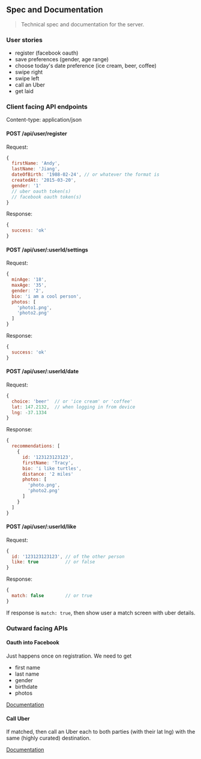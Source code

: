 ## Spec and Documentation

> Technical spec and documentation for the server.

### User stories

- register (facebook oauth)
- save preferences (gender, age range)
- choose today's date preference (ice cream, beer, coffee)
- swipe right
- swipe left
- call an Uber
- get laid

### Client facing API endpoints

Content-type: application/json

#### POST /api/user/register

Request:

```javascript
{
  firstName: 'Andy',
  lastName: 'Jiang',
  dateOfBirth: '1988-02-24', // or whatever the format is
  createdAt: '2015-03-20',
  gender: '1'
  // uber oauth token(s)
  // facebook oauth token(s)
}
```

Response:

```javascript
{
  success: 'ok'
}
```

#### POST /api/user/:userId/settings

Request:

```javascript
{
  minAge: '18',
  maxAge: '35',
  gender: '2',
  bio: 'i am a cool person',
  photos: [
    'photo1.png',
    'photo2.png'
  ]
}
```

Response:

```javascript
{
  success: 'ok'
}
```

#### POST /api/user/:userId/date

Request:

```javascript
{
  choice: 'beer'  // or 'ice cream' or 'coffee'
  lat: 147.2132,  // when logging in from device
  lng: -37.1334
}
```

Response:

```javascript
{
  recommendations: [
    {
      id: '123123123123',
      firstName: 'Tracy',
      bio: 'i like turtles',
      distance: '2 miles'
      photos: [
        'photo.png',
        'photo2.png'
      ]
    }
  ]
}
```

#### POST /api/user/:userId/like

Request:

```javascript
{
  id: '123123123123', // of the other person
  like: true          // or false
}
```

Response:

```javascript
{
  match: false        // or true
}
```

If response is `match: true`, then show user a match screen with uber details.

### Outward facing APIs

#### Oauth into Facebook

Just happens once on registration. We need to get
- first name
- last name
- gender
- birthdate
- photos

[Documentation](https://developers.facebook.com/docs)

#### Call Uber

If matched, then call an Uber each to both parties (with their lat lng) with the same (highly curated) destination.

[Documentation](https://developer.uber.com/v1/endpoints/)

